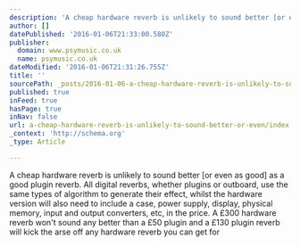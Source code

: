 ```yaml
---
description: 'A cheap hardware reverb is unlikely to sound better [or even as good] as a good plugin reverb. All digital reverbs, whether plugins or outboard, use the same ty'
author: []
datePublished: '2016-01-06T21:33:00.580Z'
publisher:
  domain: www.psymusic.co.uk
  name: psymusic.co.uk
dateModified: '2016-01-06T21:31:26.755Z'
title: ''
sourcePath: _posts/2016-01-06-a-cheap-hardware-reverb-is-unlikely-to-sound-better-or-even.md
published: true
inFeed: true
hasPage: true
inNav: false
url: a-cheap-hardware-reverb-is-unlikely-to-sound-better-or-even/index.html
_context: 'http://schema.org'
_type: Article

---
```

A cheap hardware reverb is unlikely to sound better \[or even as good\] as a good plugin reverb. All digital reverbs, whether plugins or outboard, use the same types of algorithm to generate their effect, whilst the hardware version will also need to include a case, power supply, display, physical memory, input and output converters, etc, in the price. A £300 hardware reverb won't sound any better than a £50 plugin and a £130 plugin reverb will kick the arse off any hardware reverb you can get for